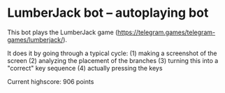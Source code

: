 # LumberJack bot – autoplaying bot

This bot plays the LumberJack game (https://telegram.games/telegram-games/lumberjack/).

It does it by going through a typical cycle:
(1) making a screenshot of the screen
(2) analyzing the placement of the branches
(3) turning this into a "correct" key sequence
(4) actually pressing the keys

Current highscore: 906 points
